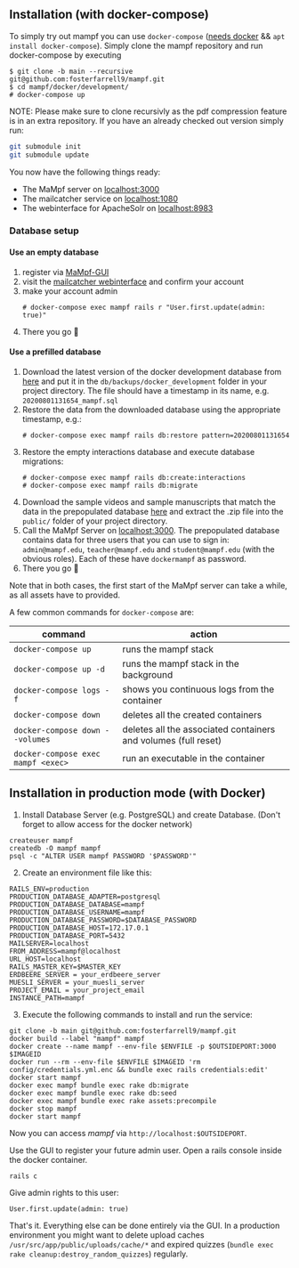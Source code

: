 ## Installation (with docker-compose)

To simply try out mampf you can use `docker-compose` ([needs docker](https://docs.docker.com/engine/install/ubuntu/) && `apt install docker-compose`). Simply clone the mampf repository and run docker-compose by executing
```
$ git clone -b main --recursive git@github.com:fosterfarrell9/mampf.git
$ cd mampf/docker/development/
# docker-compose up
```

NOTE: Please make sure to clone recursivly as the pdf compression feature is in an extra repository.
If you have an already checked out version simply run: 

```sh
git submodule init
git submodule update
```

You now have the following things ready:
* The MaMpf server on <a href="http://localhost:3000/" target="_blank">localhost:3000</a>
* The mailcatcher service on <a href="http://localhost:1080/" target="_blank">localhost:1080</a>
* The webinterface for ApacheSolr on <a href="http://localhost:8983/" target="_blank">localhost:8983</a>

### Database setup

#### Use an empty database

1. register via <a href="http://localhost:3000/users/sign_up?" target="_blank">MaMpf-GUI</a>
2. visit the <a href="http://localhost:1080/" target="_blank">mailcatcher webinterface</a> and confirm your account
3. make your account admin
   ```
   # docker-compose exec mampf rails r "User.first.update(admin: true)"
   ```
4. There you go :tada:

#### Use a prefilled database

1. Download the latest version of the docker development database from <a href="https://heibox.uni-heidelberg.de/d/6fb4a9d2e7f54d8b9931/" target="_blank">here</a>
and put it in the `db/backups/docker_development` folder in your project directory. The file should have a timestamp in its name, e.g. `20200801131654_mampf.sql`
2. Restore the data from the downloaded database using the appropriate timestamp, e.g.:
   ```
   # docker-compose exec mampf rails db:restore pattern=20200801131654
   ```
3. Restore the empty interactions database and execute database migrations:
   ```
   # docker-compose exec mampf rails db:create:interactions
   # docker-compose exec mampf rails db:migrate
   ```
4. Download the sample videos and sample manuscripts that match the data in the prepopulated
	 database <a href="https://heibox.uni-heidelberg.de/f/d2f72a4069814debaf69/" target="_blank">here</a> and extract the .zip file into the `public/` folder of your project directory.
5. Call the MaMpf Server on <a href="http://localhost:3000/" target="_blank">localhost:3000</a>. The prepopulated database contains data for three users
that you can use to sign in: `admin@mampf.edu`, `teacher@mampf.edu` and `student@mampf.edu` (with the obvious roles). Each of these have `dockermampf` as password.
6. There you go :tada:


Note that in both cases, the first start of the MaMpf server can take a while, as
all assets have to provided.

A few common commands for `docker-compose` are:

| command                            | action                                                         |
|------------------------------------|----------------------------------------------------------------|
| `docker-compose up`                | runs the mampf stack                                           |
| `docker-compose up -d`             | runs the mampf stack in the background                         |
| `docker-compose logs -f`           | shows you continuous logs from the container                    |
| `docker-compose down`              | deletes all the created containers                             |
| `docker-compose down --volumes`    | deletes all the associated containers and volumes (full reset) |
| `docker-compose exec mampf <exec>` | run an executable in the container


## Installation in production mode (with Docker)

 1. Install Database Server (e.g. PostgreSQL) and create Database.
   (Don't forget to allow access for the docker network)
```
createuser mampf
createdb -O mampf mampf
psql -c "ALTER USER mampf PASSWORD '$PASSWORD'"
```
 2. Create an environment file like this:
```
RAILS_ENV=production
PRODUCTION_DATABASE_ADAPTER=postgresql
PRODUCTION_DATABASE_DATABASE=mampf
PRODUCTION_DATABASE_USERNAME=mampf
PRODUCTION_DATABASE_PASSWORD=$DATABASE_PASSWORD
PRODUCTION_DATABASE_HOST=172.17.0.1
PRODUCTION_DATABASE_PORT=5432
MAILSERVER=localhost
FROM_ADDRESS=mampf@localhost
URL_HOST=localhost
RAILS_MASTER_KEY=$MASTER_KEY
ERDBEERE_SERVER = your_erdbeere_server
MUESLI_SERVER = your_muesli_server
PROJECT_EMAIL = your_project_email
INSTANCE_PATH=mampf
```
 3. Execute the following commands to install and run the service:
```
git clone -b main git@github.com:fosterfarrell9/mampf.git
docker build --label "mampf" mampf
docker create --name mampf --env-file $ENVFILE -p $OUTSIDEPORT:3000 $IMAGEID
docker run --rm --env-file $ENVFILE $IMAGEID 'rm config/credentials.yml.enc && bundle exec rails credentials:edit'
docker start mampf
docker exec mampf bundle exec rake db:migrate
docker exec mampf bundle exec rake db:seed
docker exec mampf bundle exec rake assets:precompile
docker stop mampf
docker start mampf
```
Now you can access *mampf* via `http://localhost:$OUTSIDEPORT`.

Use the GUI to register your future admin user.
Open a rails console inside the docker container.
```
rails c
```
Give admin rights to this user:
```
User.first.update(admin: true)
```
That's it. Everything else can be done entirely via the GUI. In a production environment you might want to delete upload caches `/usr/src/app/public/uploads/cache/*` and expired quizzes (`bundle exec rake cleanup:destroy_random_quizzes`) regularly.
